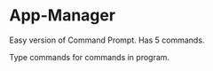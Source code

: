 App-Manager
===========

Easy version of Command Prompt.
Has 5 commands.

Type commands for commands in program.
